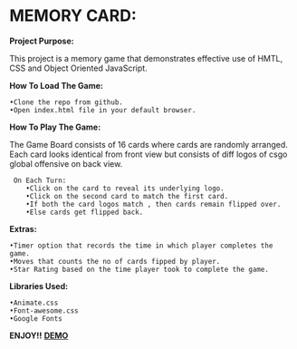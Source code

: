 # MEMORY CARD:

**Project Purpose:**

This project is a memory game that demonstrates effective use of HMTL, CSS and Object Oriented JavaScript.

**How To Load The Game:**

    •Clone the repo from github.
    •Open index.html file in your default browser.
    
**How To Play The Game:**

The Game Board consists of 16 cards where cards are randomly arranged. Each card looks identical from front view but consists of diff logos of csgo global offensive on back view.
     
     On Each Turn:
        •Click on the card to reveal its underlying logo.
        •Click on the second card to match the first card.
        •If both the card logos match , then cards remain flipped over.
        •Else cards get flipped back.

**Extras:**

    •Timer option that records the time in which player completes the game.
    •Moves that counts the no of cards fipped by player.
    •Star Rating based on the time player took to complete the game.
    
**Libraries Used:**

    •Animate.css
    •Font-awesome.css
    •Google Fonts
    
**ENJOY!!**    [**DEMO**](https://shubhamsapra97.github.io/Memory_Game/)
